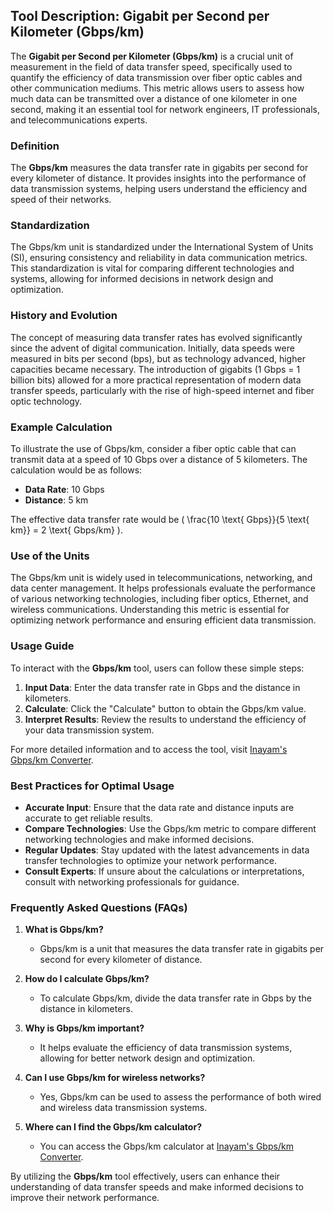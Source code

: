 ## Tool Description: Gigabit per Second per Kilometer (Gbps/km)

The **Gigabit per Second per Kilometer (Gbps/km)** is a crucial unit of measurement in the field of data transfer speed, specifically used to quantify the efficiency of data transmission over fiber optic cables and other communication mediums. This metric allows users to assess how much data can be transmitted over a distance of one kilometer in one second, making it an essential tool for network engineers, IT professionals, and telecommunications experts.

### Definition

The **Gbps/km** measures the data transfer rate in gigabits per second for every kilometer of distance. It provides insights into the performance of data transmission systems, helping users understand the efficiency and speed of their networks.

### Standardization

The Gbps/km unit is standardized under the International System of Units (SI), ensuring consistency and reliability in data communication metrics. This standardization is vital for comparing different technologies and systems, allowing for informed decisions in network design and optimization.

### History and Evolution

The concept of measuring data transfer rates has evolved significantly since the advent of digital communication. Initially, data speeds were measured in bits per second (bps), but as technology advanced, higher capacities became necessary. The introduction of gigabits (1 Gbps = 1 billion bits) allowed for a more practical representation of modern data transfer speeds, particularly with the rise of high-speed internet and fiber optic technology.

### Example Calculation

To illustrate the use of Gbps/km, consider a fiber optic cable that can transmit data at a speed of 10 Gbps over a distance of 5 kilometers. The calculation would be as follows:

- **Data Rate**: 10 Gbps
- **Distance**: 5 km

The effective data transfer rate would be \( \frac{10 \text{ Gbps}}{5 \text{ km}} = 2 \text{ Gbps/km} \).

### Use of the Units

The Gbps/km unit is widely used in telecommunications, networking, and data center management. It helps professionals evaluate the performance of various networking technologies, including fiber optics, Ethernet, and wireless communications. Understanding this metric is essential for optimizing network performance and ensuring efficient data transmission.

### Usage Guide

To interact with the **Gbps/km** tool, users can follow these simple steps:

1. **Input Data**: Enter the data transfer rate in Gbps and the distance in kilometers.
2. **Calculate**: Click the "Calculate" button to obtain the Gbps/km value.
3. **Interpret Results**: Review the results to understand the efficiency of your data transmission system.

For more detailed information and to access the tool, visit [Inayam's Gbps/km Converter](https://www.inayam.co/unit-converter/data_transfer_speed_si).

### Best Practices for Optimal Usage

- **Accurate Input**: Ensure that the data rate and distance inputs are accurate to get reliable results.
- **Compare Technologies**: Use the Gbps/km metric to compare different networking technologies and make informed decisions.
- **Regular Updates**: Stay updated with the latest advancements in data transfer technologies to optimize your network performance.
- **Consult Experts**: If unsure about the calculations or interpretations, consult with networking professionals for guidance.

### Frequently Asked Questions (FAQs)

1. **What is Gbps/km?**
   - Gbps/km is a unit that measures the data transfer rate in gigabits per second for every kilometer of distance.

2. **How do I calculate Gbps/km?**
   - To calculate Gbps/km, divide the data transfer rate in Gbps by the distance in kilometers.

3. **Why is Gbps/km important?**
   - It helps evaluate the efficiency of data transmission systems, allowing for better network design and optimization.

4. **Can I use Gbps/km for wireless networks?**
   - Yes, Gbps/km can be used to assess the performance of both wired and wireless data transmission systems.

5. **Where can I find the Gbps/km calculator?**
   - You can access the Gbps/km calculator at [Inayam's Gbps/km Converter](https://www.inayam.co/unit-converter/data_transfer_speed_si).

By utilizing the **Gbps/km** tool effectively, users can enhance their understanding of data transfer speeds and make informed decisions to improve their network performance.